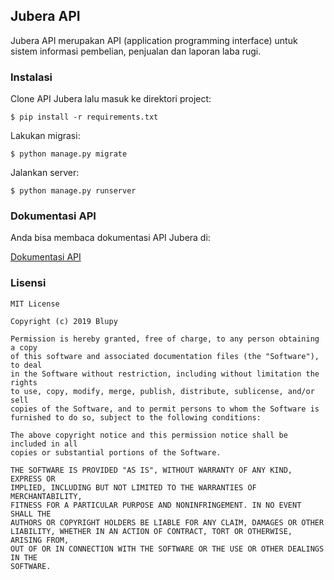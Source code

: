 ## Jubera API

Jubera API merupakan API (application programming interface) untuk sistem informasi pembelian, 
penjualan dan laporan laba rugi. 

### Instalasi 

Clone API Jubera lalu masuk ke direktori project:

```
$ pip install -r requirements.txt
```

Lakukan migrasi:

```
$ python manage.py migrate
```

Jalankan server:

```
$ python manage.py runserver
```

### Dokumentasi API

Anda bisa membaca dokumentasi API Jubera di:

[Dokumentasi API](https://github.com/blupybusiness/jubera_api/wiki)


### Lisensi

```
MIT License

Copyright (c) 2019 Blupy

Permission is hereby granted, free of charge, to any person obtaining a copy
of this software and associated documentation files (the "Software"), to deal
in the Software without restriction, including without limitation the rights
to use, copy, modify, merge, publish, distribute, sublicense, and/or sell
copies of the Software, and to permit persons to whom the Software is
furnished to do so, subject to the following conditions:

The above copyright notice and this permission notice shall be included in all
copies or substantial portions of the Software.

THE SOFTWARE IS PROVIDED "AS IS", WITHOUT WARRANTY OF ANY KIND, EXPRESS OR
IMPLIED, INCLUDING BUT NOT LIMITED TO THE WARRANTIES OF MERCHANTABILITY,
FITNESS FOR A PARTICULAR PURPOSE AND NONINFRINGEMENT. IN NO EVENT SHALL THE
AUTHORS OR COPYRIGHT HOLDERS BE LIABLE FOR ANY CLAIM, DAMAGES OR OTHER
LIABILITY, WHETHER IN AN ACTION OF CONTRACT, TORT OR OTHERWISE, ARISING FROM,
OUT OF OR IN CONNECTION WITH THE SOFTWARE OR THE USE OR OTHER DEALINGS IN THE
SOFTWARE.
```